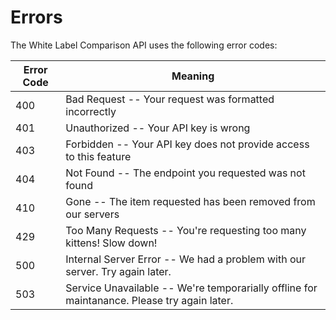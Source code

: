 # Errors

The White Label Comparison API uses the following error codes:


Error Code | Meaning
---------- | -------
400 | Bad Request -- Your request was formatted incorrectly
401 | Unauthorized -- Your API key is wrong
403 | Forbidden -- Your API key does not provide access to this feature
404 | Not Found -- The endpoint you requested was not found
410 | Gone -- The item requested has been removed from our servers
429 | Too Many Requests -- You're requesting too many kittens! Slow down!
500 | Internal Server Error -- We had a problem with our server. Try again later.
503 | Service Unavailable -- We're temporarially offline for maintanance. Please try again later.
